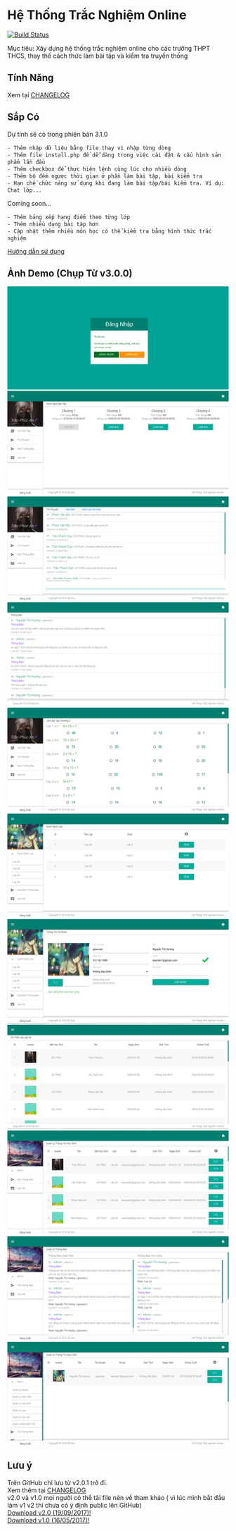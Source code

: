# Hệ Thống Trắc Nghiệm Online
[![Build Status](https://travis-ci.org/meesudzu/trac-nghiem-online.svg?branch=master)](https://travis-ci.org/meesudzu/trac-nghiem-online)

Mục tiêu: Xây dựng hệ thống trắc nghiệm online cho các trường THPT THCS, thay thế cách thức làm bài tập và kiểm tra truyền thống
## Tính Năng
Xem tại [CHANGELOG](CHANGELOG.md)<br />
## Sắp Có

Dự tính sẽ có trong phiên bản 3.1.0

	- Thêm nhập dữ liệu bằng file thay vì nhập từng dòng
	- Thêm file install.php để dễ dàng trong việc cài đặt & cấu hình sản phẩm lần đầu
	- Thêm checkbox để thực hiện lệnh cùng lúc cho nhiều dòng
	- Thêm bộ đếm ngược thời gian ở phần làm bài tập, bài kiểm tra
	- Hạn chế chức năng sử dụng khi đang làm bài tập/bài kiểm tra. Ví dụ: Chat lớp...

Coming soon...

	- Thêm bảng xếp hạng điểm theo từng lớp
	- Thêm nhiều dạng bài tập hơn
	- Cập nhật thêm nhiều môn học có thể kiểm tra bằng hình thức trắc nghiệm
   
[Hướng dẫn sử dụng](GUIDE.md)
## Ảnh Demo (Chụp Từ v3.0.0)
![Đăng nhập](demo-images/login.png)
![DEMO](demo-images/1.png)
![DEMO](demo-images/2.png)
![DEMO](demo-images/3.png)
![DEMO](demo-images/4.png)
![DEMO](demo-images/5.png)
![DEMO](demo-images/6.png)
![DEMO](demo-images/7.png)
![DEMO](demo-images/8.png)
![DEMO](demo-images/9.png)
![DEMO](demo-images/10.png)
## Lưu ý
Trên GitHub chỉ lưu từ v2.0.1 trở đi.<br />
Xem thêm tại [CHANGELOG](CHANGELOG.md)<br />
v2.0 và v1.0 mọi người có thể tải file nén về tham khảo ( vì lúc mình bắt đầu làm v1 v2 thì chưa có ý định public lên GitHub)<br />
[Download v2.0 (19/09/2017)!](https://drive.google.com/file/d/0B2XjHVJwd5PSbWhXZWdOcDgyYXM/view?usp=sharing)<br />
[Download v1.0 (16/05/2017)!](https://drive.google.com/file/d/0B2XjHVJwd5PSejNmN0FfR0N1Tms/view?usp=sharing)